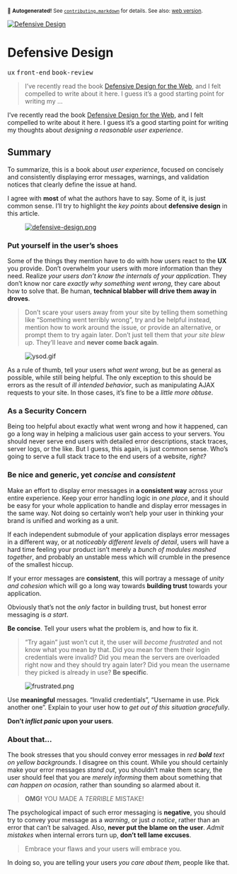 <sub>&#x1F6A8; <strong>Autogenerated!</strong> See <a href="https://github.com/ponyfoo/articles/tree/noindex/contributing.markdown"><code>contributing.markdown</code></a> for details. See also: <a href="https://ponyfoo.com/articles/defensive-design">web version</a>.</sub>

<a href="https://ponyfoo.com/articles/defensive-design"><div><img src="https://i.imgur.com/TbOls8D.jpg" alt="Defensive Design"></div></a>

<h1>Defensive Design</h1>

<p><kbd>ux</kbd> <kbd>front-end</kbd> <kbd>book-review</kbd></p>

<blockquote><p>I&#x2019;ve recently read the book <a href="http://amzn.to/2aoGDKr" target="_blank">Defensive Design for the Web</a>, and I felt compelled to write about it here. I guess it&#x2019;s a good starting point for writing my &#x2026;</p></blockquote>

<div><p>I&#x2019;ve recently read the book <a href="http://amzn.to/2aoGDKr" target="_blank">Defensive Design for the Web</a>, and I felt compelled to write about it here. I guess it&#x2019;s a good starting point for writing my thoughts about <em>designing a reasonable user experience</em>.</p></div>

<blockquote></blockquote>

<div><h2 id="summary">Summary</h2> <p>To summarize, this is a book about <em>user experience</em>, focused on concisely and consistently displaying error messages, warnings, and validation notices that clearly define the issue at hand.</p> <p>I agree with <strong>most</strong> of what the authors have to say. Some of it, is just common sense. I&#x2019;ll try to highlight the <em>key points</em> about <strong>defensive design</strong> in this article.</p></div>

<div><figure><a href="http://amzn.to/2aoGDKr" target="_blank" aria-label="Defensive Design for the Web"><img alt="defensive-design.png" class="" src="https://i.imgur.com/JxkQ02e.png"></a></figure> <h3 id="put-yourself-in-the-user-s-shoes">Put yourself in the user&#x2019;s shoes</h3> <p>Some of the things they mention have to do with how users react to the <strong>UX</strong> you provide. Don&#x2019;t overwhelm your users with more information than they need. Realize <em>your users don&#x2019;t know the internals of your application</em>. They don&#x2019;t know nor care <em>exactly why something went wrong</em>, they care about how to solve that. Be human, <strong>technical blabber will drive them away in droves</strong>.</p> <blockquote> <p>Don&#x2019;t scare your users away from your site by telling them something like &#x201C;Something went terribly wrong&#x201D;, try and be helpful instead, mention how to work around the issue, or provide an alternative, or prompt them to try again later. Don&#x2019;t just tell them that <em>your site blew up</em>. They&#x2019;ll leave and <strong>never come back again</strong>.</p> </blockquote> <figure><img alt="ysod.gif" title="ASP.NET Yellow Screen of Death" class="" src="https://i.imgur.com/CGA63nm.gif"></figure> <p>As a rule of thumb, tell your users <em>what went wrong</em>, but be as general as possible, while still being helpful. The only exception to this should be errors as the result of <em>ill intended behavior</em>, such as manipulating AJAX requests to your site. In those cases, it&#x2019;s fine to be a <em>little more obtuse</em>.</p> <h3 id="as-a-security-concern">As a Security Concern</h3> <p>Being too helpful about exactly what went wrong and how it happened, can go a long way in helping a malicious user gain access to your servers. You should never serve end users with detailed error descriptions, stack traces, server logs, or the like. But I guess, this again, is just common sense. Who&#x2019;s going to serve a full stack trace to the end users of a website, <em>right?</em></p> <h3 id="be-nice-and-generic-yet-concise-and-consistent">Be nice and generic, yet <em>concise</em> and <em>consistent</em></h3> <p>Make an effort to display error messages in <strong>a consistent way</strong> across your entire experience. Keep your error handling logic in <em>one place</em>, and it should be easy for your whole application to handle and display error messages in the same way. Not doing so certainly won&#x2019;t help your user in thinking your brand is unified and working as a unit.</p> <p>If each independent submodule of your application displays error messages in a different way, or at <em>noticeably different levels of detail</em>, users will have a hard time feeling your product isn&#x2019;t merely a <em>bunch of modules mashed together</em>, and probably an unstable mess which will crumble in the presence of the smallest hiccup.</p> <p>If your error messages are <strong>consistent</strong>, this will portray a message of <em>unity and cohesion</em> which will go a long way towards <strong>building trust</strong> towards your application.</p> <p>Obviously that&#x2019;s not the <em>only</em> factor in building trust, but honest error messaging is <em>a start</em>.</p> <p><strong>Be concise</strong>. Tell your users what the problem is, and how to fix it.</p> <blockquote> <p>&#x201C;Try again&#x201D; just won&#x2019;t cut it, the user will <em>become frustrated</em> and not know what you mean by that. Did you mean for them their login credentials were invalid? Did you mean the servers are overloaded right now and they should try again later? Did you mean the username they picked is already in use? <strong>Be specific</strong>.</p> </blockquote> <figure><img alt="frustrated.png" title="Don&apos;t frustrate your users" class="" src="https://i.imgur.com/CQVskxL.png"></figure> <p>Use <strong>meaningful</strong> messages. &#x201C;Invalid credentials&#x201D;, &#x201C;Username in use. Pick another one&#x201D;. Explain to your user how to <em>get out of this situation gracefully</em>.</p> <p><strong>Don&#x2019;t <em>inflict panic</em> upon your users</strong>.</p> <h3 id="about-that">About that&#x2026;</h3> <p>The book stresses that you should convey error messages in <em>red <strong>bold</strong> text on yellow backgrounds</em>. I disagree on this count. While you should certainly make your error messages <em>stand out</em>, you shouldn&#x2019;t make them scary, the user should feel that you are <em>merely informing</em> them about something that <em>can happen on ocasion</em>, rather than sounding so alarmed about it.</p> <blockquote> <p><strong>OMG!</strong> YOU MADE A <em>TERRIBLE</em> MISTAKE!</p> </blockquote> <p>The psychological impact of such error messaging is <strong>negative</strong>, you should try to convey your message as a <em>warning</em>, or just <em>a notice</em>, rather than an error that can&#x2019;t be salvaged. Also, <strong>never put the blame on the user</strong>. <em>Admit mistakes</em> when internal errors turn up, <strong>don&#x2019;t tell lame excuses</strong>.</p> <blockquote> <p>Embrace your flaws and your users will embrace you.</p> </blockquote> <p>In doing so, you are telling your users <em>you care about them</em>, people like that.</p></div>
